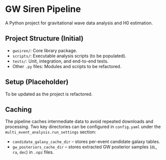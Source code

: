 # GW Siren Pipeline

A Python project for gravitational wave data analysis and H0 estimation.

## Project Structure (Initial)

- `gwsiren/`: Core library package.
- `scripts/`: Executable analysis scripts (to be populated).
- `tests/`: Unit, integration, and end-to-end tests.
- Other `.py` files: Modules and scripts to be refactored.

## Setup (Placeholder)

To be updated as the project is refactored.

## Caching

The pipeline caches intermediate data to avoid repeated downloads and
processing. Two key directories can be configured in `config.yaml` under the
`multi_event_analysis.run_settings` section:

- `candidate_galaxy_cache_dir` – stores per-event candidate galaxy tables.
- `gw_posteriors_cache_dir` – stores extracted GW posterior samples
  (`dL`, `ra`, `dec`) in `.npz` files.
